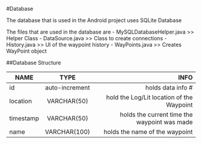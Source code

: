 #Database

The database that is used in the Android project uses SQLite Database

The files that are used in the database are
	- MySQLDatabaseHelper.java  >> Helper Class
	- DataSource.java			>> Class to create connections
	- History.java				>> UI of the waypoint history
	- WayPoints.java			>> Creates WayPoint object

##Database Structure

| NAME    |      TYPE     | INFO |
| ------------- |:-------------:| -----:|
| id    | auto-increment  | holds data info # |
| location     | VARCHAR(50)     |   hold the Log/Lit location of the Waypoint |
| timestamp | VARCHAR(50)     |    holds the current time the waypoint was made |
| name | VARCHAR(100)     |    holds the name of the waypoint |
